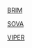 [BRIM](https://tea-mochi.github.io/valorant-lineups/brim.html)

[SOVA](https://tea-mochi.github.io/valorant-lineups/sova.html)

[VIPER](https://tea-mochi.github.io/valorant-lineups/viper.html)

